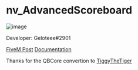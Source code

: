 # nv_AdvancedScoreboard

![image](https://user-images.githubusercontent.com/92045454/203766123-34417025-497e-475e-b7aa-2abb671037a1.png)

Developer: Geloteee#2901

[FiveM Post](https://forum.cfx.re/t/free-esx-advanced-scoreboard/4954398)
[Documentation](https://geloteee.gitbook.io/nuvil-documentation/documentation/scoreboard)

Thanks for the QBCore convertion to [TiggyTheTiger](https://github.com/TiggyTheTiger)
